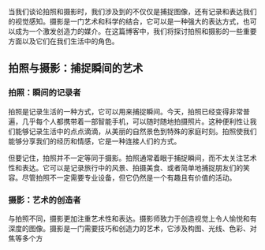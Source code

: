 当我们谈论拍照和摄影时，我们涉及到的不仅仅是捕捉图像，还有记录和表达我们的视觉感知。摄影是一门艺术和科学的结合，它可以是一种强大的表达方式，也可以成为一个激发创造力的媒介。在这篇博客中，我们将探讨拍照和摄影的一些重要方面以及它们在我们生活中的角色。

## 拍照与摄影：捕捉瞬间的艺术

### 拍照：瞬间的记录者

拍照是记录生活的一种方式，它可以用来捕捉瞬间。今天，拍照已经变得非常普遍，几乎每个人都携带着一部智能手机，可以随时随地拍摄照片。这种便利性让我们能够记录生活中的点点滴滴，从美丽的自然景色到特殊的家庭时刻。拍照使我们能够分享我们的经历和情感，它是一种连接人们的方式。

但要记住，拍照并不一定等同于摄影。拍照通常着眼于捕捉瞬间，而不太关注艺术性和表达。它可以是记录旅行中的风景、拍摄美食、或者简单地捕捉朋友们的笑容。尽管拍照不一定需要专业设备，但它仍然是一个有趣且有价值的活动。

### 摄影：艺术的创造者

与拍照不同，摄影更加注重艺术性和表达。摄影师致力于创造视觉上令人愉悦和有深度的图像。摄影是一门需要技巧和创造力的艺术，它涉及构图、光线、色彩、对焦等多个方